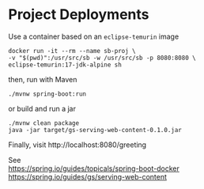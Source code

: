 # Project Deployments

Use a container based on an `eclipse-temurin` image
```
docker run -it --rm --name sb-proj \
-v "$(pwd)":/usr/src/sb -w /usr/src/sb -p 8080:8080 \
eclipse-temurin:17-jdk-alpine sh
```

then, run with Maven
```
./mvnw spring-boot:run
```

or build and run a jar
```
./mvnw clean package
java -jar target/gs-serving-web-content-0.1.0.jar
```

Finally, visit http://localhost:8080/greeting

See  
https://spring.io/guides/topicals/spring-boot-docker  
https://spring.io/guides/gs/serving-web-content

